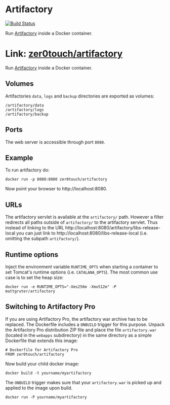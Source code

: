 # Artifactory
[![Build Status](https://travis-ci.org/zer0touch/artifactory.svg?branch=master)](https://travis-ci.org/zer0touch/artifactory)

Run [Artifactory](http://www.jfrog.com/home/v_artifactory_opensource_overview) inside a Docker container.

Link: [zer0touch/artifactory](https://hub.docker.com/r/zer0touch/artifactory/)
=======

Run [Artifactory](http://www.jfrog.com/home/v_artifactory_opensource_overview) inside a Docker container.

## Volumes
Artifactories `data`, `logs` and `backup` directories are exported as volumes:

    /artifactory/data
    /artifactory/logs
    /artifactory/backup

## Ports
The web server is accessible through port `8080`.

## Example
To run artifactory do:

    docker run -p 8080:8080 zer0touch/artifactory

Now point your browser to http://localhost:8080.


## URLs
The artifactory servlet is available at the `artifactory/` path. However a filter redirects all paths outside of `artifactory/` to the artifactory servlet. Thus instead of linking to the URL http://localhost:8080/artifactory/libs-release-local you can just link to http://localhost:8080/libs-release-local (i.e. omitting the subpath `artifactory/`).

## Runtime options
Inject the environment variable `RUNTIME_OPTS` when starting a container to set Tomcat's runtime options (i.e. `CATALANA_OPTS`). The most common use case is to set the heap size:

    docker run -e RUNTIME_OPTS="-Xms256m -Xmx512m" -P mattgruter/artifactory

## Switching to Artifactory Pro
If you are using Artifactory Pro, the artifactory war archive has to be replaced. The Dockerfile includes a `ONBUILD` trigger for this purpose. Unpack the Artifactory Pro distribution ZIP file and place the file `artifactory.war` (located in the `webapps` subdirectory) in the same directory as a simple Dockerfile that extends this image:

    # Dockerfile for Artifactory Pro
    FROM zer0touch/artifactory

Now build your child docker image:

    docker build -t yourname/myartifactory

The `ONBUILD` trigger makes sure that your `artifactory.war` is picked up and applied to the image upon build.

    docker run -P yourname/myartifactory
